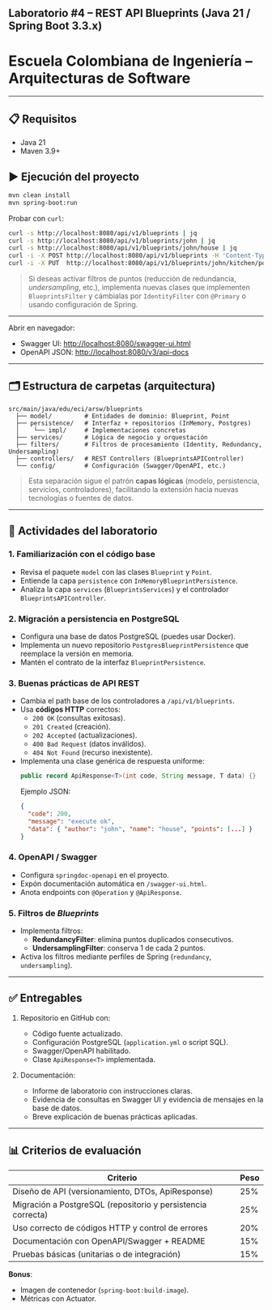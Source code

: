 ## Laboratorio #4 – REST API Blueprints (Java 21 / Spring Boot 3.3.x)
# Escuela Colombiana de Ingeniería – Arquitecturas de Software  

---

## 📋 Requisitos
- Java 21
- Maven 3.9+

## ▶️ Ejecución del proyecto
```bash
mvn clean install
mvn spring-boot:run
```
Probar con `curl`:
```bash
curl -s http://localhost:8080/api/v1/blueprints | jq
curl -s http://localhost:8080/api/v1/blueprints/john | jq
curl -s http://localhost:8080/api/v1/blueprints/john/house | jq
curl -i -X POST http://localhost:8080/api/v1/blueprints -H 'Content-Type: application/json' -d '{ "author":"john","name":"kitchen","points":[{"x":1,"y":1},{"x":2,"y":2}] }'
curl -i -X PUT  http://localhost:8080/api/v1/blueprints/john/kitchen/points -H 'Content-Type: application/json' -d '{ "x":3,"y":3 }'
```

> Si deseas activar filtros de puntos (reducción de redundancia, *undersampling*, etc.), implementa nuevas clases que implementen `BlueprintsFilter` y cámbialas por `IdentityFilter` con `@Primary` o usando configuración de Spring.
---

Abrir en navegador:  
- Swagger UI: [http://localhost:8080/swagger-ui.html](http://localhost:8080/swagger-ui.html)  
- OpenAPI JSON: [http://localhost:8080/v3/api-docs](http://localhost:8080/v3/api-docs)  

---

## 🗂️ Estructura de carpetas (arquitectura)

```
src/main/java/edu/eci/arsw/blueprints
  ├── model/         # Entidades de dominio: Blueprint, Point
  ├── persistence/   # Interfaz + repositorios (InMemory, Postgres)
  │    └── impl/     # Implementaciones concretas
  ├── services/      # Lógica de negocio y orquestación
  ├── filters/       # Filtros de procesamiento (Identity, Redundancy, Undersampling)
  ├── controllers/   # REST Controllers (BlueprintsAPIController)
  └── config/        # Configuración (Swagger/OpenAPI, etc.)
```

> Esta separación sigue el patrón **capas lógicas** (modelo, persistencia, servicios, controladores), facilitando la extensión hacia nuevas tecnologías o fuentes de datos.

---

## 📖 Actividades del laboratorio

### 1. Familiarización con el código base
- Revisa el paquete `model` con las clases `Blueprint` y `Point`.  
- Entiende la capa `persistence` con `InMemoryBlueprintPersistence`.  
- Analiza la capa `services` (`BlueprintsServices`) y el controlador `BlueprintsAPIController`.

### 2. Migración a persistencia en PostgreSQL
- Configura una base de datos PostgreSQL (puedes usar Docker).  
- Implementa un nuevo repositorio `PostgresBlueprintPersistence` que reemplace la versión en memoria.  
- Mantén el contrato de la interfaz `BlueprintPersistence`.  

### 3. Buenas prácticas de API REST
- Cambia el path base de los controladores a `/api/v1/blueprints`.  
- Usa **códigos HTTP** correctos:  
  - `200 OK` (consultas exitosas).  
  - `201 Created` (creación).  
  - `202 Accepted` (actualizaciones).  
  - `400 Bad Request` (datos inválidos).  
  - `404 Not Found` (recurso inexistente).  
- Implementa una clase genérica de respuesta uniforme:
  ```java
  public record ApiResponse<T>(int code, String message, T data) {}
  ```
  Ejemplo JSON:
  ```json
  {
    "code": 200,
    "message": "execute ok",
    "data": { "author": "john", "name": "house", "points": [...] }
  }
  ```

### 4. OpenAPI / Swagger
- Configura `springdoc-openapi` en el proyecto.  
- Expón documentación automática en `/swagger-ui.html`.  
- Anota endpoints con `@Operation` y `@ApiResponse`.

### 5. Filtros de *Blueprints*
- Implementa filtros:
  - **RedundancyFilter**: elimina puntos duplicados consecutivos.  
  - **UndersamplingFilter**: conserva 1 de cada 2 puntos.  
- Activa los filtros mediante perfiles de Spring (`redundancy`, `undersampling`).  

---

## ✅ Entregables

1. Repositorio en GitHub con:  
   - Código fuente actualizado.  
   - Configuración PostgreSQL (`application.yml` o script SQL).  
   - Swagger/OpenAPI habilitado.  
   - Clase `ApiResponse<T>` implementada.  

2. Documentación:  
   - Informe de laboratorio con instrucciones claras.  
   - Evidencia de consultas en Swagger UI y evidencia de mensajes en la base de datos.  
   - Breve explicación de buenas prácticas aplicadas.  

---

## 📊 Criterios de evaluación

| Criterio | Peso |
|----------|------|
| Diseño de API (versionamiento, DTOs, ApiResponse) | 25% |
| Migración a PostgreSQL (repositorio y persistencia correcta) | 25% |
| Uso correcto de códigos HTTP y control de errores | 20% |
| Documentación con OpenAPI/Swagger + README | 15% |
| Pruebas básicas (unitarias o de integración) | 15% |

**Bonus**:  

- Imagen de contenedor (`spring-boot:build-image`).  
- Métricas con Actuator.  